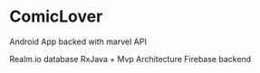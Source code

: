# ComicLover
Android App backed with marvel API

Realm.io database
RxJava + Mvp Architecture
Firebase backend

